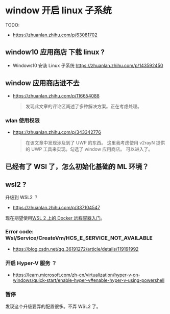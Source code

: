 # window 开启 linux 子系统

TODO:

- https://zhuanlan.zhihu.com/p/63081702

## window10 应用商店 下载 linux ?

- Windows10 安装 Linux 子系统 https://zhuanlan.zhihu.com/p/143592450

## window 应用商店进不去

- https://zhuanlan.zhihu.com/p/116654088
  > 发现此文章的评论区阐述了多种解决方案。正在考虑处理。

### wlan 使用权限

- https://zhuanlan.zhihu.com/p/343342776
  > 在该文章中发现涉及到了 UWP 的东西。
  > 这里我考虑使用 v2rayN 提供的 UWP 工具来实现。勾选了 window 应用商店。
  > 可以进入了。

## 已经有了 WSl 了，怎么初始化基础的 ML 环境？

## wsl2 ?

升级到 WSL2 ？

- https://zhuanlan.zhihu.com/p/337104547

现在期望使用[WSL 2 上的 Docker 远程容器入门](https://learn.microsoft.com/zh-cn/windows/wsl/tutorials/wsl-containers)。

### Error code: Wsl/Service/CreateVm/HCS_E_SERVICE_NOT_AVAILABLE

- https://blog.csdn.net/qq_36191272/article/details/119191992

### 开启 Hyper-V 服务 ？

- https://learn.microsoft.com/zh-cn/virtualization/hyper-v-on-windows/quick-start/enable-hyper-v#enable-hyper-v-using-powershell

### 暂停

发现这个升级要弄的配置很多。不弄 WSL2 了。

